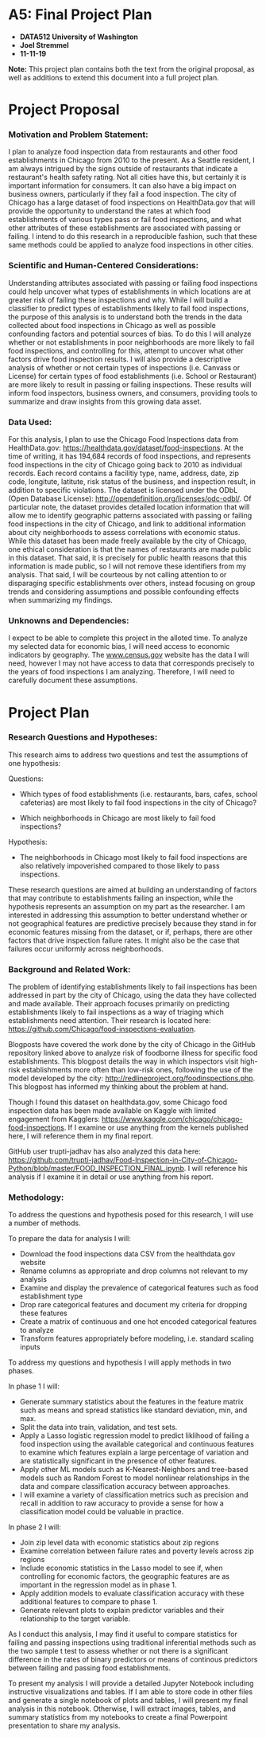 # A5: Final Project Plan
- **DATA512 University of Washington**
- **Joel Stremmel**
- **11-11-19**

**Note:** This project plan contains both the text from the original proposal, as well as additions to extend this document into a full project plan.

# Project Proposal

### Motivation and Problem Statement: 
I plan to analyze food inspection data from restaurants and other food establishments in Chicago from 2010 to the present.  As a Seattle resident, I am always intrigued by the signs outside of restaurants that indicate a restaurant's health safety rating.  Not all cities have this, but certainly it is important information for consumers.  It can also have a big impact on business owners, particularly if they fail a food inspection.  The city of Chicago has a large dataset of food inspections on HealthData.gov that will provide the opportunity to understand the rates at which food establishments of various types pass or fail food inspections, and what other attributes of these establishments are associated with passing or failing.  I intend to do this research in a reproducible fashion, such that these same methods could be applied to analyze food inspections in other cities.  

### Scientific and Human-Centered Considerations: 
Understanding attributes associated with passing or failing food inspections could help uncover what types of establishments in which locations are at greater risk of failing these inspections and why.  While I will build a classifier to predict types of establishments likely to fail food inspections, the purpose of this analysis is to understand both the trends in the data collected about food inspections in Chicago as well as possible confounding factors and potential sources of bias.  To do this I will analyze whether or not establishments in poor neighborhoods are more likely to fail food inspections, and controlling for this, attempt to uncover what other factors drive food inspection results.  I will also provide a descriptive analysis of whether or not certain types of inspections (i.e. Canvass or License) for certain types of food establishments (i.e. School or Restaurant) are more likely to result in passing or failing inspections.  These results will inform food inspectors, business owners, and consumers, providing tools to summarize and draw insights from this growing data asset.  

### Data Used:
For this analysis, I plan to use the Chicago Food Inspections data from HealthData.gov: https://healthdata.gov/dataset/food-inspections.  At the time of writing, it has 194,684 records of food inspections, and represents food inspections in the city of Chicago going back to 2010 as individual records.  Each record contains a facilitiy type, name, address, date, zip code, longitute, latitute, risk status of the business, and inspection result, in addition to specific violations.  The dataset is licensed under the ODbL (Open Database License): http://opendefinition.org/licenses/odc-odbl/.  Of particular note, the dataset provides detailed location information that will allow me to identify geographic patterns associated with passing or failing food inspections in the city of Chicago, and link to additional information about city neighborhoods to assess correlations with economic status.  While this dataset has been made freely available by the city of Chicago, one ethical consideration is that the names of restaurants are made public in this dataset.  That said, it is precisely for public health reasons that this information is made public, so I will not remove these identifiers from my analysis.  That said, I will be courteous by not calling attention to or disparaging specific establishments over others, instead focusing on group trends and considering assumptions and possible confounding effects when summarizing my findings.

### Unknowns and Dependencies: 
I expect to be able to complete this project in the alloted time.  To analyze my selected data for economic bias, I will need access to economic indicators by geography.  The www.census.gov website has the data I will need, however I may not have access to data that corresponds precisely to the years of food inspections I am analyzing.  Therefore, I will need to carefully document these assumptions.

# Project Plan

### Research Questions and Hypotheses:
This research aims to address two questions and test the assumptions of one hypothesis:

Questions:

- Which types of food establishments (i.e. restaurants, bars, cafes, school cafeterias) are most likely to fail food inspections in the city of Chicago?

- Which neighborhoods in Chicago are most likely to fail food inspections?

Hypothesis:

- The neighborhoods in Chicago most likely to fail food inspections are also relatively impoverished compared to those likely to pass inspections.

These research questions are aimed at building an understanding of factors that may contribute to establishments failing an inspection, while the hypothesis represents an assumption on my part as the researcher.   I am interested in addressing this assumption to better understand whether or not geographical features are predictive precisely because they stand in for economic features missing from the dataset, or if, perhaps, there are other factors that drive inspection failure rates.  It might also be the case that failures occur uniformly across neighborhoods.

### Background and Related Work:
The problem of identifying establishments likely to fail inspections has been addressed in part by the city of Chicago, using the data they have collected and made available.  Their approach focuses primarily on predicting establishments likely to fail inspections as a way of triaging which establishments need attention.  Their research is located here: https://github.com/Chicago/food-inspections-evaluation.

Blogposts have covered the work done by the city of Chicago in the GitHub repository linked above to analyze risk of foodborne illness for specific food establishments.  This blogpost details the way in which inspectors visit high-risk establishments more often than low-risk ones, following the use of the model developed by the city: http://redlineproject.org/foodinspections.php.  This blogpost has informed my thinking about the problem at hand.

Though I found this dataset on healthdata.gov, some Chicago food inspection data has been made available on Kaggle with limited engagement from Kagglers: https://www.kaggle.com/chicago/chicago-food-inspections.  If I examine or use anything from the kernels published here, I will reference them in my final report.

GitHub user trupti-jadhav has also analyzed this data here: https://github.com/trupti-jadhav/Food-Inspection-in-City-of-Chicago-Python/blob/master/FOOD_INSPECTION_FINAL.ipynb.  I will reference his analysis if I examine it in detail or use anything from his report.

### Methodology:
To address the questions and hypothesis posed for this research, I will use a number of methods.  

To prepare the data for analysis I will:  

- Download the food inspections data CSV from the healthdata.gov website
- Rename columns as appropriate and drop columns not relevant to my analysis
- Examine and display the prevalence of categorical features such as food establishment type
- Drop rare categorical features and document my criteria for dropping these features
- Create a matrix of continuous and one hot encoded categorical features to analyze
- Transform features appropriately before modeling, i.e. standard scaling inputs

To address my questions and hypothesis I will apply methods in two phases.  

In phase 1 I will:

- Generate summary statistics about the features in the feature matrix such as means and spread statistics like standard deviation, min, and max.
- Split the data into train, validation, and test sets.
- Apply a Lasso logistic regression model to predict liklihood of failing a food inspection using the available categorical and continuous features to examine which features explain a large percentage of variation and are statistically significant in the presence of other features.
- Apply other ML models such as K-Nearest-Neighbors and tree-based models such as Random Forest to model nonlinear relationships in the data and compare classification accuracy between approaches.
- I will examine a variety of classification metrics such as precision and recall in addition to raw accuracy to provide a sense for how a classification model could be valuable in practice.

In phase 2 I will:

- Join zip level data with economic statistics about zip regions
- Examine correlation between failure rates and poverty levels across zip regions
- Include economic statistics in the Lasso model to see if, when controlling for economic factors, the geographic features are as important in the regression model as in phase 1.
- Apply addition models to evaluate classification accuracy with these additional features to compare to phase 1.
- Generate relevant plots to explain predictor variables and their relationship to the target variable.

As I conduct this analysis, I may find it useful to compare statistics for failing and passing inspections using traditional inferential methods such as the two sample t test to assess whether or not there is a significant difference in the rates of binary predictors or means of continous predictors between failing and passing food establishments.

To present my analysis I will provide a detailed Jupyter Notebook including instructive visualizations and tables.  If I am able to store code in other files and generate a single notebook of plots and tables, I will present my final analysis in this notebook.  Otherwise, I will extract images, tables, and summary statistics from my notebooks to create a final Powerpoint presentation to share my analysis.